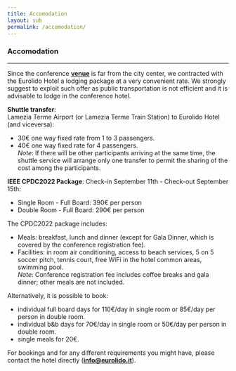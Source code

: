 ```yaml
---
title: Accomodation
layout: sub
permalink: /accomodation/
---
```


<h3>Accomodation</h3>
<hr/>

Since the conference <a href="http://cyber-science.org/2022/venue/"><u><b>venue</b></u></a> is far from the city center, we contracted with the Eurolido Hotel a lodging package at a very convenient rate. 
We strongly suggest to exploit such offer as public transportation is not efficient and it is advisable to lodge in the conference hotel.<br/>

<b>Shuttle transfer</b>:<br/>
Lamezia Terme Airport (or Lamezia Terme Train Station) to Eurolido Hotel (and viceversa):<br/> 
- 30&euro; one way fixed rate from 1 to 3 passengers.<br/> 
- 40&euro; one way fixed rate for 4 passengers.<br/>
<i>Note</i>: If there will be other participants arriving at the same time, the shuttle service will arrange only one transfer to permit the sharing of the cost among the participants.<br/>  

<b>IEEE CPDC2022 Package</b>: Check-in September 11th - Check-out September 15th:<br/>
- Single Room - Full Board: 390&euro; per person<br/>
- Double Room - Full Board: 290&euro; per person<br/>

The CPDC2022 package includes:<br/>
- Meals: breakfast, lunch and dinner (except for Gala Dinner, which is covered by the conference registration fee).<br/>
- Facilities: in room air conditioning, access to beach services, 5 on 5 soccer pitch, tennis court, free WiFi in the hotel common areas, swimming pool.<br/>
<i>Note</i>: Conference registration fee includes coffee breaks and gala dinner; other meals are not included.<br/>

Alternatively, it is possible to book:<br/> 
- individual full board days for 110&euro;/day in single room or 85&euro;/day per person in double room.<br/>
- individual b&b days for 70&euro;/day in single room or 50&euro;/day per person in double room.<br/>
- single meals for 20&euro;.<br/>

For bookings and for any different requirements you might have, please contact the hotel directly (<a href="mailto:info@eurolido.it"><u><b>info@eurolido.it</b></u></a>).
